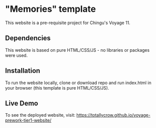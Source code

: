 # "Memories" template 
This website is a pre-requisite project for Chingu's Voyage 11.

## Dependencies 
This website is based on pure HTML/CSS/JS - no libraries or packages were used.

## Installation 
To run the website locally, clone or download repo and run index.html in your browser (this template is pure HTML/CSS/JS).

## Live Demo 
To see the deployed website, visit: https://totallycrow.github.io/voyage-prework-tier1-website/
